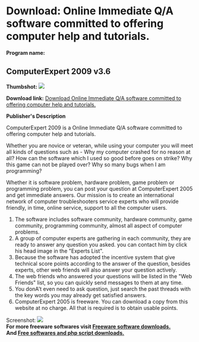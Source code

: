 # Download: Online Immediate Q/A software committed to offering computer help and tutorials.

**Program name:**

## ComputerExpert 2009 v3.6

  
**Thumbshot:** ![](http://www.freewarefiles.com/screenshot/compexpert2009_md.jpg)   
  
**Download link:** [Download Online Immediate Q/A software committed to offering computer help and tutorials.](http://freesoftwares.boysofts.com/ComputerExpert-2009_program_20059.html)  
  


**Publisher's Description**  
  


ComputerExpert 2009 is a Online Immediate Q/A software committed to offering computer help and tutorials. 

Whether you are novice or veteran, while using your computer you will meet all kinds of questions such as - Why my computer crashed for no reason at all? How can the software which I used so good before goes on strike? Why this game can not be played over? Why so many bugs when I am programming? 

Whether it is software problem, hardware problem, game problem or programming problem, you can post your question at ComputerExpert 2005 and get immediate answers. Our mission is to create an international network of computer troubleshooters service experts who will provide friendly, in time, online service, support to all the computer users. 

  1. The software includes software community, hardware community, game community, programming community, almost all aspect of computer problems. 
  2. A group of computer experts are gathering in each community, they are ready to answer any question you asked. you can contact him by click his head image in the "Experts List". 
  3. Because the software has adopted the incentive system that give technical score points according to the answer of the question, besides experts, other web friends will also answer your question actively. 
  4. The web friends who answered your questions will be listed in the "Web Friends" list, so you can quickly send messages to them at any time. 
  5. You donA't even need to ask question, just search the past threads with the key words you may already get satisfied answers. 
  6. ComputerExpert 2005 is freeware. You can download a copy from this website at no charge. All that is required is to obtain usable points. 

  
  
Screenshot: ![](http://www.freewarefiles.com/screenshot/compexpert2009.jpg)   
**For more freeware softwares visit [Freeware software downloads.](http://freesoftwares.boysofts.com/)**   
**And [Free softwares and php script downloads.](http://www.boysofts.com/)**
